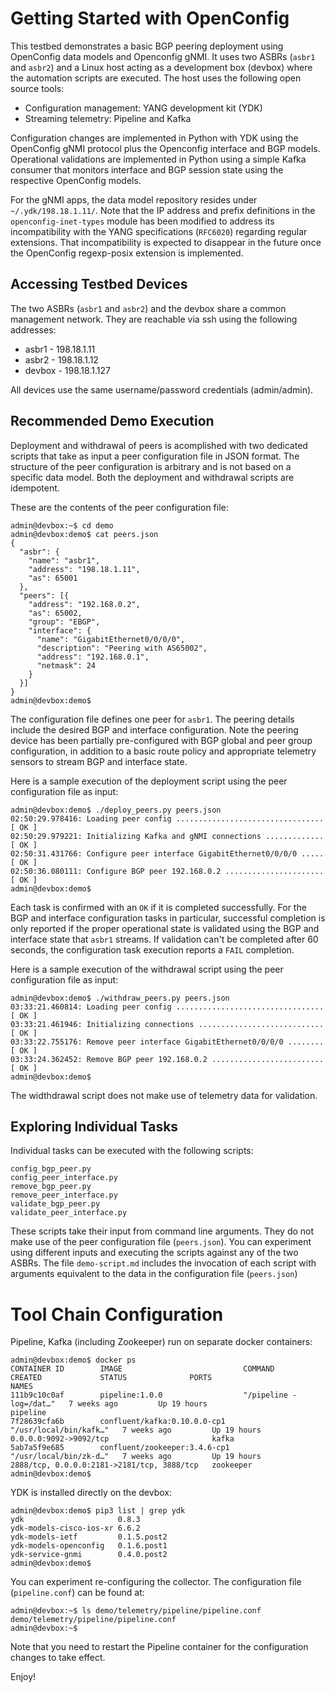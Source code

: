 # Getting Started with OpenConfig
This testbed demonstrates a basic BGP peering deployment using 
OpenConfig data models and Openconfig gNMI.   It uses two ASBRs 
(`asbr1` and `asbr2`) and a Linux host acting as a development box
(devbox) where the automation scripts are executed.  The host uses
the following open source tools:

- Configuration management:  YANG development kit (YDK)
- Streaming telemetry: Pipeline and Kafka

Configuration changes are implemented in Python with YDK using the 
OpenConfig gNMI protocol plus the Openconfig interface and BGP models.
Operational validations are implemented in Python using a simple Kafka
consumer that monitors interface and BGP session state using the 
respective OpenConfig models.

For the gNMI apps, the data model repository resides under 
`~/.ydk/198.18.1.11/`.  Note that the IP address and prefix definitions
in the `openconfig-inet-types` module has been modified to address 
its incompatibility with the YANG specifications (`RFC6020`) regarding 
regular extensions.  That incompatibility is expected to disappear in 
the future once the OpenConfig regexp-posix extension is implemented.

## Accessing Testbed Devices
The two ASBRs (`asbr1` and `asbr2`) and the devbox share a common
management network.  They are reachable via ssh using the following
addresses:
- asbr1 - 198.18.1.11
- asbr2 - 198.18.1.12
- devbox - 198.18.1.127

All devices use the same username/password credentials (admin/admin).

## Recommended Demo Execution
Deployment and withdrawal of peers is acomplished with two dedicated
scripts that take as input a peer configuration file in JSON format.
The structure of the peer configuration is arbitrary and is not based
on a specific data model. Both the deployment and withdrawal scripts 
are idempotent.

These are the contents of the peer configuration file:

```
admin@devbox:~$ cd demo
admin@devbox:demo$ cat peers.json 
{
  "asbr": {
    "name": "asbr1",
    "address": "198.18.1.11",
    "as": 65001
  },
  "peers": [{
    "address": "192.168.0.2",
    "as": 65002,
    "group": "EBGP",
    "interface": {
      "name": "GigabitEthernet0/0/0/0",
      "description": "Peering with AS65002",
      "address": "192.168.0.1",
      "netmask": 24
    }
  }]
}
admin@devbox:demo$ 
```

The configuration file defines one peer for `asbr1`.  The peering details 
include the desired BGP and interface configuration. Note the peering 
device has been partially pre-configured with BGP global and peer group 
configuration, in addition to a basic route policy and appropriate 
telemetry sensors to stream BGP and interface state.  

Here is a sample execution of the deployment script using the peer
configuration file as input:

```
admin@devbox:demo$ ./deploy_peers.py peers.json 
02:50:29.978416: Loading peer config ................................. [ OK ]
02:50:29.979221: Initializing Kafka and gNMI connections ............. [ OK ]
02:50:31.431766: Configure peer interface GigabitEthernet0/0/0/0 ..... [ OK ]
02:50:36.080111: Configure BGP peer 192.168.0.2 ...................... [ OK ]
admin@devbox:demo$ 
```

Each task is confirmed with an `OK` if it is completed successfully.  For the
BGP and interface configuration tasks in particular, successful completion is
only reported if the proper operational state is validated using the 
BGP and interface state that `asbr1` streams. If validation can't be completed
after 60 seconds, the configuration task execution reports a `FAIL` completion.

Here is a sample execution of the withdrawal script using the peer 
configuration file as input:

```
admin@devbox:demo$ ./withdraw_peers.py peers.json 
03:33:21.460814: Loading peer config ................................. [ OK ]
03:33:21.461946: Initializing connections ............................ [ OK ]
03:33:22.755176: Remove peer interface GigabitEthernet0/0/0/0 ........ [ OK ]
03:33:24.362452: Remove BGP peer 192.168.0.2 ......................... [ OK ]
admin@devbox:demo$ 
```

The widthdrawal script does not make use of telemetry data for validation.

## Exploring Individual Tasks
Individual tasks can be executed with the following scripts:

```
config_bgp_peer.py
config_peer_interface.py
remove_bgp_peer.py
remove_peer_interface.py
validate_bgp_peer.py
validate_peer_interface.py
```

These scripts take their input from command line arguments.  They do not
make use of the peer configuration file (`peers.json`).  You can
experiment using different inputs and executing the scripts against any
of the two ASBRs. The file `demo-script.md` includes the invocation of 
each script with arguments equivalent to the data in the configuration
file (`peers.json`)

# Tool Chain Configuration
Pipeline, Kafka (including Zookeeper) run on separate docker containers:

```
admin@devbox:demo$ docker ps
CONTAINER ID        IMAGE                           COMMAND                  CREATED             STATUS              PORTS                                        NAMES
111b9c10c0af        pipeline:1.0.0                  "/pipeline -log=/dat…"   7 weeks ago         Up 19 hours                                                      pipeline
7f28639cfa6b        confluent/kafka:0.10.0.0-cp1    "/usr/local/bin/kafk…"   7 weeks ago         Up 19 hours         0.0.0.0:9092->9092/tcp                       kafka
5ab7a5f9e685        confluent/zookeeper:3.4.6-cp1   "/usr/local/bin/zk-d…"   7 weeks ago         Up 19 hours         2888/tcp, 0.0.0.0:2181->2181/tcp, 3888/tcp   zookeeper
admin@devbox:demo$
```

YDK is installed directly on the devbox:

```
admin@devbox:demo$ pip3 list | grep ydk
ydk                     0.8.3      
ydk-models-cisco-ios-xr 6.6.2      
ydk-models-ietf         0.1.5.post2
ydk-models-openconfig   0.1.6.post1
ydk-service-gnmi        0.4.0.post2
admin@devbox:demo$ 
```

You can experiment re-configuring the collector.  The configuration file (`pipeline.conf`) can be found at:

```
admin@devbox:~$ ls demo/telemetry/pipeline/pipeline.conf 
demo/telemetry/pipeline/pipeline.conf
admin@devbox:~$ 
```

Note that you need to restart the Pipeline container for the configuration changes to take effect.

Enjoy!
